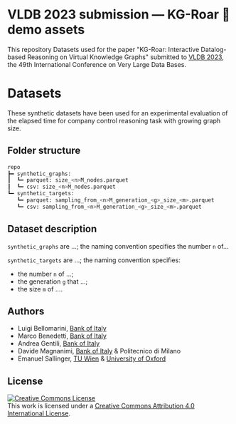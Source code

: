 # VLDB 2023 submission — KG-Roar 🦁 demo assets

This repository Datasets used for the paper "KG-Roar: Interactive Datalog-based Reasoning on Virtual Knowledge Graphs" submitted to [VLDB 2023](https://vldb.org/2023/), the 49th International Conference on Very Large Data Bases.

# Datasets

These synthetic datasets have been used for an experimental evaluation of the elapsed time for company control reasoning task with growing graph size.

## Folder structure

```bash
repo
┣━ synthetic_graphs:
┃  ┗━ parquet: size_<n>M_nodes.parquet
┃  ┗━ csv: size_<n>M_nodes.parquet
┗━ synthetic_targets:
   ┗━ parquet: sampling_from_<n>M_generation_<g>_size_<m>.parquet
   ┗━ csv: sampling_from_<n>M_generation_<g>_size_<m>.parquet
```

## Dataset description

`synthetic_graphs` are ...; the naming convention specifies the number `n` of...

`synthetic_targets` are ...; the naming convention specifies:
* the number `n` of ...;
* the generation `g` that ...;
* the size `m` of ....


## Authors
* Luigi Bellomarini, [Bank of Italy](https://www.bankit.art/people/luigi-bellomarini)
* Marco Benedetti, [Bank of Italy](https://www.bankit.art/people/marco-benedetti)
* Andrea Gentili, [Bank of Italy](https://www.bankit.art/people/andrea-gentili)
* Davide Magnanimi, [Bank of Italy](https://www.bankit.art/people/davide-magnanimi) & Politecnico di Milano
* Emanuel Sallinger, [TU Wien](https://www.dbai.tuwien.ac.at/staff/sallinger/) & [University of Oxford](https://www.cs.ox.ac.uk/people/emanuel.sallinger/)

## License
<a rel="license" href="http://creativecommons.org/licenses/by/4.0/"><img alt="Creative Commons License" style="border-width:0" src="https://i.creativecommons.org/l/by/4.0/88x31.png" /></a><br />This work is licensed under a <a rel="license" href="http://creativecommons.org/licenses/by/4.0/">Creative Commons Attribution 4.0 International License</a>.
